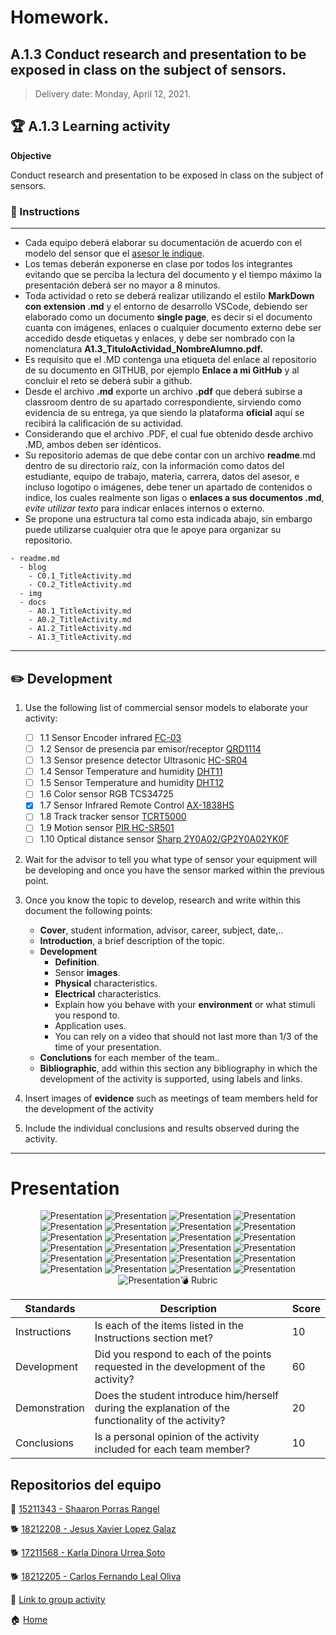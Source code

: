 # **Homework.**  

## A.1.3  Conduct research and presentation to be exposed in class on the subject of sensors.

> Delivery date: Monday, April 12, 2021.
> 

## :trophy: A.1.3 Learning activity

**Objective**

Conduct research and presentation to be exposed in class on the subject of sensors.

### :blue_book: Instructions
___

- Cada equipo deberá elaborar su documentación de acuerdo con el modelo del sensor que el [asesor le indique](https://echaloasuerte.com/).
- Los temas deberán exponerse en clase por todos los integrantes evitando que se perciba la lectura del documento y el tiempo máximo la presentación deberá ser no mayor a 8 minutos.
- Toda actividad o reto se deberá realizar utilizando el estilo **MarkDown con extension .md** y el entorno de desarrollo VSCode, debiendo ser elaborado como un documento **single page**, es decir si el documento cuanta con imágenes, enlaces o cualquier documento externo debe ser accedido desde etiquetas y enlaces, y debe ser nombrado con la nomenclatura **A1.3_TituloActividad_NombreAlumno.pdf.**
- Es requisito que el .MD contenga una etiqueta del enlace al repositorio de su documento en GITHUB, por ejemplo **Enlace a mi GitHub** y al concluir el reto se deberá subir a github.
- Desde el archivo **.md** exporte un archivo **.pdf** que deberá subirse a classroom dentro de su apartado correspondiente, sirviendo como evidencia de su entrega, ya que siendo la plataforma **oficial** aquí se recibirá la calificación de su actividad.
- Considerando que el archivo .PDF, el cual fue obtenido desde archivo .MD, ambos deben ser idénticos.
- Su repositorio ademas de que debe contar con un archivo **readme**.md dentro de su directorio raíz, con la información como datos del estudiante, equipo de trabajo, materia, carrera, datos del asesor, e incluso logotipo o imágenes, debe tener un apartado de contenidos o indice, los cuales realmente son ligas o **enlaces a sus documentos .md**, _evite utilizar texto_ para indicar enlaces internos o externo.
- Se propone una estructura tal como esta indicada abajo, sin embargo puede utilizarse cualquier otra que le apoye para organizar su repositorio.
  
```
- readme.md
  - blog
    - C0.1_TitleActivity.md
    - C0.2_TitleActivity.md
  - img
  - docs
    - A0.1_TitleActivity.md
    - A0.2_TitleActivity.md
    - A1.2_TitleActivity.md
    - A1.3_TitleActivity.md
```

___

## :pencil2: Development

1. Use the following list of commercial sensor models to elaborate your activity:

   - [ ] 1.1 Sensor Encoder infrared [FC-03](https://articulo.mercadolibre.com.mx/MLM-667245832-sensor-de-velocidad-encoder-infrarrojo-lm393-encoder-1-pz-_JM?quantity=1#position=1&type=item&tracking_id=d291ac0d-e965-42ec-8f24-9c21dba0524e)
   - [ ] 1.2 Sensor de presencia par emisor/receptor [QRD1114](https://articulo.mercadolibre.com.mx/MLM-761860464-2-pzas-qrd1114-sensor-infrarrojo-reflectivo-seguidor-linea-_JM?quantity=1#position=3&type=item&tracking_id=a56bb0cb-d5dc-4f43-84cd-9e46feaa1cc6)
   - [ ] 1.3 Sensor presence detector Ultrasonic [HC-SR04](https://articulo.mercadolibre.com.mx/MLM-780669402-sensor-ultrasonico-hc-sr04-sensor-de-distancia-_JM?quantity=1#position=1&type=item&tracking_id=aa4551b9-6b85-4a0d-b119-00b31360c7a4)
   - [ ] 1.4 Sensor Temperature and humidity [DHT11](https://articulo.mercadolibre.com.mx/MLM-664315278-sensor-de-temperatura-y-humedad-dht11-cjumpers-arduino-pic-_JM?quantity=1#position=1&type=item&tracking_id=e28e7442-6ce8-420b-99e1-99b2efd2d51f)
   - [ ] 1.5 Sensor Temperature and humidity [DHT12](https://articulo.mercadolibre.com.mx/MLM-761350149-sensor-de-temperatura-y-humedad-dht22-arduino-_JM?quantity=1#position=1&type=item&tracking_id=509ff3d0-c091-4fbc-8ff5-63ff0c0adaec)
   - [ ] 1.6 Color sensor RGB TCS34725
   - [x] 1.7 Sensor Infrared Remote Control [AX-1838HS](https://articulo.mercadolibre.com.mx/MLM-665821120-modulo-sensor-reconocimiento-de-color-rgb-tcs34725arduino-_JM?quantity=1#position=1&type=item&tracking_id=fd55dc31-3426-49ad-999f-ef5cf0a70bf0)
   - [ ] 1.8 Track tracker sensor [TCRT5000](https://articulo.mercadolibre.com.mx/MLM-602097604-modulo-tcrt5000-sensor-optico-reflectivo-arduino-pic-_JM?quantity=1#position=1&type=item&tracking_id=6e9e4318-5969-4b28-a765-17a08bd5dc3f)
   - [ ] 1.9 Motion sensor [PIR HC-SR501](https://articulo.mercadolibre.com.mx/MLM-603369291-sensor-de-movimiento-pir-hc-sr501-arduino-pic-_JM?quantity=1#position=1&type=item&tracking_id=59121a6f-e868-4aa0-ae14-430f1cfd2158)
   - [ ] 1.10 Optical distance sensor [Sharp 2Y0A02/GP2Y0A02YK0F](https://articulo.mercadolibre.com.mx/MLM-554899938-sensor-infrarrojo-sharp-gp2y0a02yk-2y0a02-20-150cm-_JM?quantity=1#position=1&type=item&tracking_id=155e5495-de69-4b76-a797-826cda4686c2)

2. Wait for the advisor to tell you what type of sensor your equipment will be developing and once you have the sensor marked within the previous point.
3. Once you know the topic to develop, research and write within this document the following points:

   - **Cover**, student information, advisor, career, subject, date,..
   - **Introduction**, a brief description of the topic.
   - **Development**
     - **Definition**.
     - Sensor **images**.
     - **Physical** characteristics.
     - **Electrical** characteristics.
     - Explain how you behave with your **environment** or what stimuli you respond to.
     - Application uses.
     - You can rely on a video that should not last more than 1/3 of the time of your presentation.
    - **Conclutions** for each member of the team..
    - **Bibliographic**, add within this section any bibliography in which the development of the activity is supported, using labels and links.


4. Insert images of **evidence** such as meetings of team members held for the development of the activity

5. Include the individual conclusions and results observed during the activity.

___
# Presentation

<p align="center"> 
        <img alt="Presentation" src="https://github.com/ShaaronPR/Sistemas-Programables/blob/main/imagenes/presentation/presentation%20(1).jpg?raw=true>
    </p>
                                     
<p align="center"> 
        <img alt="Presentation" src="https://github.com/ShaaronPR/Sistemas-Programables/blob/main/imagenes/presentation/presentation%20(2).jpg?raw=true>
    </p>
                                     
<p align="center"> 
        <img alt="Presentation" src="https://github.com/ShaaronPR/Sistemas-Programables/blob/main/imagenes/presentation/presentation%20(3).jpg?raw=true>
</p>
                                     
<p align="center"> 
        <img alt="Presentation" src="https://github.com/ShaaronPR/Sistemas-Programables/blob/main/imagenes/presentation/presentation%20(4).jpg?raw=true>
</p>

<p align="center"> 
        <img alt="Presentation" src="https://github.com/ShaaronPR/Sistemas-Programables/blob/main/imagenes/presentation/presentation%20(5).jpg?raw=true>
</p>

<p align="center"> 
        <img alt="Presentation" src="https://github.com/ShaaronPR/Sistemas-Programables/blob/main/imagenes/presentation/presentation%20(6).jpg?raw=true>
</p>

<p align="center"> 
        <img alt="Presentation" src="https://github.com/ShaaronPR/Sistemas-Programables/blob/main/imagenes/presentation/presentation%20(7).jpg?raw=true>
</p>

<p align="center"> 
        <img alt="Presentation" src="https://github.com/ShaaronPR/Sistemas-Programables/blob/main/imagenes/presentation/presentation%20(8).jpg?raw=true>
</p>

<p align="center"> 
        <img alt="Presentation" src="https://github.com/ShaaronPR/Sistemas-Programables/blob/main/imagenes/presentation/presentation%20(9).jpg?raw=true>
</p>

<p align="center"> 
        <img alt="Presentation" src="https://github.com/ShaaronPR/Sistemas-Programables/blob/main/imagenes/presentation/presentation%20(10).jpg?raw=true>
</p>

<p align="center"> 
        <img alt="Presentation" src="https://github.com/ShaaronPR/Sistemas-Programables/blob/main/imagenes/presentation/presentation%20(11).jpg?raw=true>
</p>
                                    
<p align="center"> 
        <img alt="Presentation" src="https://github.com/ShaaronPR/Sistemas-Programables/blob/main/imagenes/presentation/presentation%20(12).jpg?raw=true>
    </p>
                                     
<p align="center"> 
        <img alt="Presentation" src="https://github.com/ShaaronPR/Sistemas-Programables/blob/main/imagenes/presentation/presentation%20(13).jpg?raw=true>
</p>
                                     
<p align="center"> 
        <img alt="Presentation" src="https://github.com/ShaaronPR/Sistemas-Programables/blob/main/imagenes/presentation/presentation%20(14).jpg?raw=true>
</p>

<p align="center"> 
        <img alt="Presentation" src="https://github.com/ShaaronPR/Sistemas-Programables/blob/main/imagenes/presentation/presentation%20(15).jpg?raw=true>
</p>

<p align="center"> 
        <img alt="Presentation" src="https://github.com/ShaaronPR/Sistemas-Programables/blob/main/imagenes/presentation/presentation%20(16).jpg?raw=true>
</p>
                                    
<p align="center"> 
        <img alt="Presentation" src="https://github.com/ShaaronPR/Sistemas-Programables/blob/main/imagenes/presentation/presentation%20(17).jpg?raw=true>
</p>

<p align="center"> 
        <img alt="Presentation" src="https://github.com/ShaaronPR/Sistemas-Programables/blob/main/imagenes/presentation/presentation%20(18).jpg?raw=true>
</p>

<p align="center"> 
        <img alt="Presentation" src="https://github.com/ShaaronPR/Sistemas-Programables/blob/main/imagenes/presentation/presentation%20(19).jpg?raw=true>
</p>
<p align="center"> 
        <img alt="Presentation" src="https://github.com/ShaaronPR/Sistemas-Programables/blob/main/imagenes/presentation/presentation%20(20).jpg?raw=true>
</p>
                                    
<p align="center"> 
        <img alt="Presentation" src="https://github.com/ShaaronPR/Sistemas-Programables/blob/main/imagenes/presentation/presentation%20(21).jpg?raw=true>
</p>

<p align="center"> 
        <img alt="Presentation" src="https://github.com/ShaaronPR/Sistemas-Programables/blob/main/imagenes/presentation/presentation%20(22).jpg?raw=true>
</p>
                                     
<p align="center"> 
        <img alt="Presentation" src="https://github.com/ShaaronPR/Sistemas-Programables/blob/main/imagenes/presentation/presentation%20(23).jpg?raw=true>
</p>                                     
    
<p align="center"> 
        <img alt="Presentation" src="https://github.com/ShaaronPR/Sistemas-Programables/blob/main/imagenes/presentation/presentation%20(24).jpg?raw=true>
</p>

<p align="center"> 
        <img alt="Presentation" src="https://github.com/ShaaronPR/Sistemas-Programables/blob/main/imagenes/presentation/presentation%20(25).jpg?raw=true>
</p>
    

___

## :bomb: Rubric

| **Standards** | **Description**                                                                                       | **Score** |
| ------------- | ----------------------------------------------------------------------------------------------------- | --------- |
| Instructions  | Is each of the items listed in the Instructions section met?                                          | 10        |
| Development   | Did you respond to each of the points requested in the development of the activity?                   | 60        |
| Demonstration | Does the student introduce him/herself during the explanation of the functionality of the activity?   | 20        |
| Conclusions   | Is a personal opinion of the activity included for each team member?                                  | 10        |


## Repositorios del equipo

🥞 [15211343 - Shaaron Porras Rangel](https://github.com/ShaaronPR/Tareas)

:dog2: [18212208 - Jesus Xavier Lopez Galaz](https://github.com/LopezJesus/Sistemas-Programables)

:dog2: [17211568 - Karla Dinora Urrea Soto](https://github.com/Karldin11/SistemasProgramables)

🐕 [18212205 - Carlos Fernando Leal Oliva](https://github.com/FernandoOliva18212205/SistemasProgramables)

:file_folder: [Link to group activity](https://github.com/ShaaronPR/Sistemas-Programables/blob/main/A1.3_NombreApellido_Sistematicos.md)

:house: [Home](https://github.com/ShaaronPR/Sistemas-Programables)

